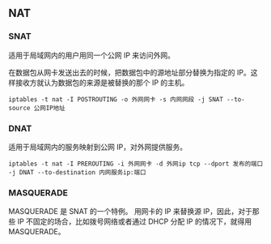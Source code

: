 ## NAT

### SNAT

适用于局域网内的用户用同一个公网 IP 来访问外网。

在数据包从网卡发送出去的时候，把数据包中的源地址部分替换为指定的 IP。这样接收方就认为数据包的来源是被替换的那个 IP 的主机。

`iptables -t nat -I POSTROUTING -o 外网网卡 -s 内网网段 -j SNAT --to-source 公网IP地址`

### DNAT

适用于局域网内的服务映射到公网 IP，对外网提供服务。

`iptables -t nat -I PREROUTING -i 外网网卡 -d 外网ip tcp --dport 发布的端口 -j DNAT --to-destination 内网服务ip:端口`

### MASQUERADE

MASQUERADE 是 SNAT 的一个特例。
用网卡的 IP 来替换源 IP，因此，对于那些 IP 不固定的场合，比如拨号网络或者通过 DHCP 分配 IP 的情况下，就得用 MASQUERADE。
